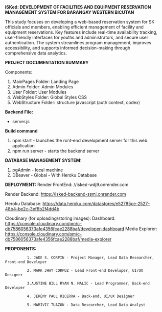 **iSKed: DEVELOPMENT OF FACILITIES AND EQUIPMENT RESERVATION MANAGEMENT SYSTEM FOR BARANGAY WESTERN BICUTAN**

  This study focuses on developing a web-based reservation system for SK officials and members, enabling efficient management of facility and equipment reservations. Key features include real-time availability tracking, user-friendly interfaces for youths and administrators, and secure user authentication. The system streamlines program management, improves accessibility, and supports informed decision-making through comprehensive data analytics.


**PROJECT DOCUMENTATION SUMMARY**

Components:
  1. MainPages Folder: Landing Page 
  2. Admin Folder: Admin Modules
  3. User Folder: User Modules
  4. WebStyles Folder: Global Styles CSS
  5. WebStructure Folder: structure javascript (auth context, codex)

**Backend File:**
- server.js
  
**Build command**
  1. npm start - launches the ront-end development server for this web application
  2. npm run server - starts the backend server 

**DATABASE MANAGEMENT SYSTEM:**
  1. pgAdmin - local machine
  2. DBeaver - Global - With Heroku Database


**DEPLOYMENT:**
  Render FrontEnd: //isked-wdj9.onrender.com
  
  Render Backend: https://isked-backend-ssmj.onrender.com
    
  Heroku Database: https://data.heroku.com/datastores/e52785ce-2527-48b4-be2c-3ef8b2f4dd4b
  
  Cloudinary (for uploading/storing images): 
        Dashboard: https://console.cloudinary.com/pm/c-db7586056373afe4356fcae2288baf/developer-dashboard
        Media Explorer: https://console.cloudinary.com/pm/c-db7586056373afe4356fcae2288baf/media-explorer
       

**PROPONENTS:**

              1. JADE S. CORPIN - Project Manager, Lead Data Researcher, Front-end Developer
              
              2. MARK JHAY CORPUZ - Lead Front-end Developer, UI/UX Designer
              
              3.AUSTINE BILL RYAN N. MALIC - Lead Programmer, Back-end Developer
              
              4. JEREMY PAUL RICERRA - Back-end, UI/UX Designer
              
              5. MARIVIC TUAZON - Data Researcher, Lead Data Analyst
  
  
  
